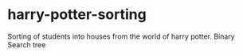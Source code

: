# harry-potter-sorting
Sorting of students into houses from the world of harry potter. Binary Search tree
